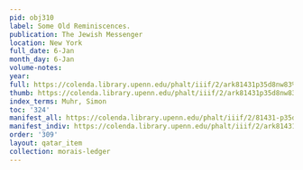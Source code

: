 ```yaml
---
pid: obj310
label: Some Old Reminiscences.
publication: The Jewish Messenger
location: New York
full_date: 6-Jan
month_day: 6-Jan
volume-notes:
year:
full: https://colenda.library.upenn.edu/phalt/iiif/2/ark81431p35d8nw83%2FSHA256E-s8231655--88e2b181b92b215015982b0a7c8d3d6110d85fefa7d43677ecd8b372f3ced4b6.jpeg/full/3500,/0/default.jpg
thumb: https://colenda.library.upenn.edu/phalt/iiif/2/ark81431p35d8nw83%2FSHA256E-s8231655--88e2b181b92b215015982b0a7c8d3d6110d85fefa7d43677ecd8b372f3ced4b6.jpeg/full/!200,200/0/default.jpg
index_terms: Muhr, Simon
toc: '324'
manifest_all: https://colenda.library.upenn.edu/phalt/iiif/2/81431-p35d8nw83/manifest
manifest_indiv: https://colenda.library.upenn.edu/phalt/iiif/2/ark81431p35d8nw83%2FSHA256E-s8231655--88e2b181b92b215015982b0a7c8d3d6110d85fefa7d43677ecd8b372f3ced4b6.jpeg
order: '309'
layout: qatar_item
collection: morais-ledger
---
```

